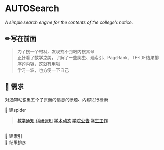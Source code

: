 
# AUTOSearch
*A simple search engine for the contents of the college's notice.*
## ✏写在前面
> 为了搜一个材料，发现找不到站内搜索😅<br>
> 正好看了数学之美，了解了一些爬虫、建索引、PageRank、TF-IDF结果排序的内容，这就有用啦<br>
> 学习一波，也方便一下自己<br>

## 📝 需求
对通知动态里五个子页面的信息的标题、内容进行检索

🍳 建spider
> [教学通知](http://au.njust.edu.cn/2075/list.htm)
 [科研通知](http://au.njust.edu.cn/2076/list.htm)
 [学术动态](http://au.njust.edu.cn/2078/list.htm)
 [学院公告](http://au.njust.edu.cn/2080/list.htm)
 [学生工作](http://au.njust.edu.cn/2082/list.htm)
<br>
🍲 建索引<br>
🥣 结果排序<br>
